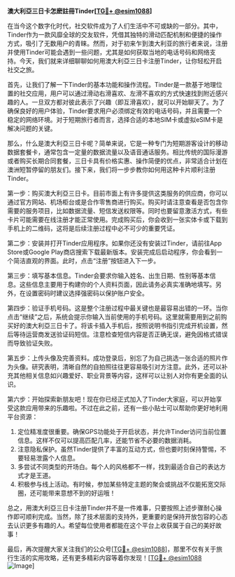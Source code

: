 **澳大利亞三日卡怎麽註冊Tinder[[TG💪+ @esim1088](https://t.me/s/esim1088)]**

在当今这个数字化时代，社交软件成为了人们生活中不可或缺的一部分。其中，Tinder作为一款风靡全球的交友软件，凭借其独特的滑动匹配机制和便捷的操作方式，吸引了无数用户的青睐。然而，对于初来乍到澳大利亚的旅行者来说，注册并使用Tinder可能会遇到一些问题，尤其是如何获取当地的电话号码和网络支持。今天，我们就来详细聊聊如何用澳大利亞三日卡注册Tinder，让你轻松开启社交之旅。

首先，让我们了解一下Tinder的基本功能和操作流程。Tinder是一款基于地理位置的社交应用，用户可以通过滑动右滑喜欢、左滑不喜欢的方式快速找到附近感兴趣的人。一旦双方都对彼此表示了兴趣（即互滑喜欢），就可以开始聊天了。为了确保良好的用户体验，Tinder要求用户必须绑定有效的电话号码，并且需要一个稳定的网络环境。对于短期旅行者而言，选择合适的本地SIM卡或虚拟eSIM卡是解决问题的关键。

那么，什么是澳大利亞三日卡呢？简单来说，它是一种专门为短期游客设计的移动数据套餐卡，通常包含一定量的数据流量以及语音通话服务。相比传统的国际漫游或者购买长期合同套餐，三日卡具有价格实惠、操作简便的优点，非常适合计划在澳洲短暂停留的朋友们。接下来，我们将一步步教你如何用这种卡片顺利注册Tinder。

第一步：购买澳大利亞三日卡。目前市面上有许多提供这类服务的供应商，你可以通过官方网站、机场柜台或是合作零售商进行购买。购买时请注意查看是否包含你需要的服务项目，比如数据流量、短信发送权限等。同时也要留意激活方式，有些卡片可能需要在线注册才能正常使用。完成购买后，你会收到一张实体卡或下载到手机上的二维码，这将是后续注册过程中必不可少的重要凭证。

第二步：安装并打开Tinder应用程序。如果你还没有安装过Tinder，请前往App Store或Google Play商店搜索下载最新版本。安装完成后启动程序，你会看到一个简洁直观的界面。此时，点击“注册”按钮进入下一步。

第三步：填写基本信息。Tinder会要求你输入姓名、出生日期、性别等基本信息。这些信息主要用于构建你的个人资料页面，因此请务必真实准确地填写。另外，在设置密码时建议选择强密码以保护账户安全。

第四步：验证手机号码。这是整个注册过程中最关键也是最容易出错的一环。当你点击“继续”之后，系统会提示你输入当前使用的手机号码。这里就需要用到之前购买好的澳大利亞三日卡了。将该卡插入手机后，按照说明书指引完成开机设置，然后等待运营商发送验证码短信。注意检查短信内容是否正确无误，避免因格式错误而导致验证失败。

第五步：上传头像及完善资料。成功登录后，别忘了为自己挑选一张合适的照片作为头像。研究表明，清晰自然的自拍照往往更容易吸引对方注意。此外，还可以补充其他相关信息如兴趣爱好、职业背景等内容，这样可以让别人对你有更全面的认识。

第六步：开始探索新朋友吧！现在你已经正式加入了Tinder大家庭，可以开始享受这款应用带来的乐趣啦。不过在此之前，还有一些小贴士可以帮助你更好地利用平台资源：

1. 定位精准度很重要。确保GPS功能处于开启状态，并允许Tinder访问当前位置信息。这样不仅可以提高匹配几率，还能节省不必要的数据消耗。
2. 注意隐私保护。虽然Tinder提供了丰富的互动方式，但也要时刻保持警惕，不要轻易泄露个人信息。
3. 多尝试不同类型的开场白。每个人的风格都不一样，找到最适合自己的表达方式才是王道。
4. 积极参与线上活动。有时候，参加某些特定主题的聚会或挑战不仅能拓宽交际圈，还可能带来意想不到的好运哦！

总之，用澳大利亞三日卡注册Tinder并不是一件难事，只要按照上述步骤耐心操作即可顺利完成。当然，除了技术层面的支持外，更重要的是保持开放包容的心态去认识更多有趣的人。希望每位使用者都能在这个平台上收获属于自己的美好故事！

最后，再次提醒大家关注我们的公众号[[TG💪+ @esim1088](https://t.me/s/esim1088)]，那里不仅有关于旅行生活的实用攻略，还有更多精彩内容等着你发现！[[TG💪+ @esim1088](https://t.me/s/esim1088) ![Image](https://i.postimg.cc/4NQfJmqS/Snipaste-2025-05-13-00-14-12.png)]